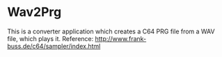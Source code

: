 # Wav2Prg
This is a converter application which creates a C64 PRG file from a WAV file, which plays it. 
Reference: http://www.frank-buss.de/c64/sampler/index.html
